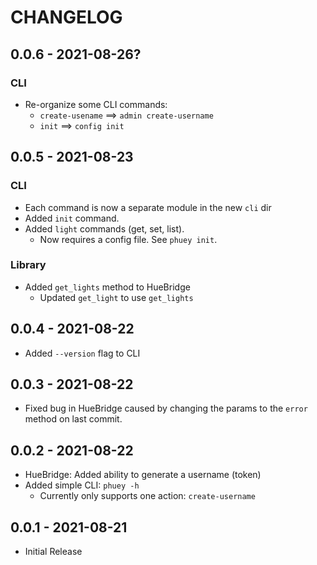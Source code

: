 # CHANGELOG

## 0.0.6 - 2021-08-26?
### CLI
* Re-organize some CLI commands:
  * `create-usename` ==> `admin create-username`
  * `init` ==> `config init`

## 0.0.5 - 2021-08-23
### CLI
* Each command is now a separate module in the new `cli` dir
* Added `init` command.
* Added `light` commands (get, set, list).
  * Now requires a config file. See `phuey init`.

### Library
* Added `get_lights` method to HueBridge
  - Updated `get_light` to use `get_lights`

## 0.0.4 - 2021-08-22
* Added `--version` flag to CLI

## 0.0.3 - 2021-08-22
* Fixed bug in HueBridge caused by changing the params to the `error` method
  on last commit.

## 0.0.2 - 2021-08-22
* HueBridge: Added ability to generate a username (token)
* Added simple CLI: `phuey -h`
  - Currently only supports one action: `create-username`

## 0.0.1 - 2021-08-21
* Initial Release
